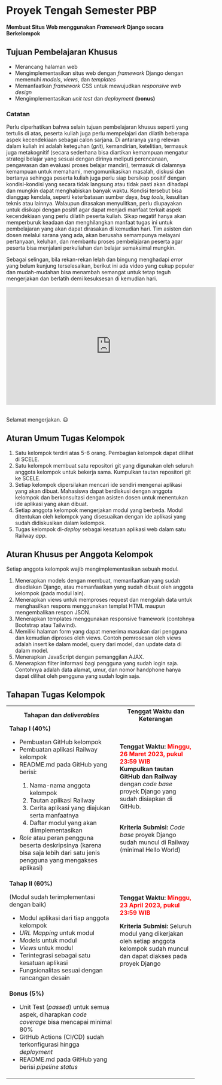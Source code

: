 # Proyek Tengah Semester PBP

**Membuat Situs Web menggunakan _Framework_ Django secara Berkelompok**

## Tujuan Pembelajaran Khusus

- Merancang halaman web
- Mengimplementasikan situs web dengan _framework_ Django dengan memenuhi _models_, _views_, dan _templates_
- Memanfaatkan _framework_ CSS untuk mewujudkan _responsive web design_
- Mengimplementasikan _unit test_ dan _deployment_ **(bonus)**

### Catatan

Perlu diperhatikan bahwa selain tujuan pembelajaran khusus seperti yang tertulis di atas, peserta kuliah juga perlu mempelajari dan dilatih beberapa aspek kecendekiaan sebagai calon sarjana. Di antaranya yang relevan dalam kuliah ini adalah keteguhan (_grit_), kemandirian, ketelitian, termasuk juga metakognitif (secara sederhana bisa diartikan kemampuan mengatur strategi belajar yang sesuai dengan dirinya meliputi perencanaan, pengawasan dan evaluasi proses belajar mandiri), termasuk di dalamnya kemampuan untuk memahami, mengomunikasikan masalah, diskusi dan bertanya sehingga peserta kuliah juga perlu siap bersikap positif dengan kondisi-kondisi yang secara tidak langsung atau tidak pasti akan dihadapi dan mungkin dapat menghabiskan banyak waktu. Kondisi tersebut bisa dianggap kendala, seperti keterbatasan sumber daya, _bug tools_, kesulitan teknis atau lainnya. Walaupun dirasakan menyulitkan, perlu diupayakan untuk disikapi dengan positif agar dapat menjadi manfaat terkait aspek kecendekiaan yang perlu dilatih peserta kuliah. Sikap negatif hanya akan memperburuk keadaan dan menghilangkan manfaat tugas ini untuk pembelajaran yang akan dapat dirasakan di kemudian hari. Tim asisten dan dosen melalui sarana yang ada, akan berusaha semampunya melayani pertanyaan, keluhan, dan membantu proses pembelajaran peserta agar peserta bisa menjalani perkuliahan dan belajar semaksimal mungkin.

Sebagai selingan, bila rekan-rekan lelah dan bingung menghadapi _error_ yang belum kunjung terselesaikan, berikut ini ada video yang cukup populer dan mudah-mudahan bisa menambah semangat untuk tetap teguh mengerjakan dan berlatih demi kesuksesan di kemudian hari.

<iframe width="560" height="315" src="https://www.youtube-nocookie.com/embed/42-hh-iMJJI" title="YouTube video player" frameborder="0" allow="accelerometer; autoplay; clipboard-write; encrypted-media; gyroscope; picture-in-picture" allowfullscreen></iframe><br /><br />

Selamat mengerjakan. 😃

## Aturan Umum Tugas Kelompok  

1. Satu kelompok terdiri atas 5-6 orang. Pembagian kelompok dapat dilihat di SCELE.
2. Satu kelompok membuat satu repositori git yang digunakan oleh seluruh anggota kelompok untuk bekerja sama. Kumpulkan tautan repositori git ke SCELE.
3. Setiap kelompok dipersilakan mencari ide sendiri mengenai aplikasi yang akan dibuat. Mahasiswa dapat berdiskusi dengan anggota kelompok dan berkonsultasi dengan asisten dosen untuk menentukan ide aplikasi yang akan dibuat.
4. Setiap anggota kelompok mengerjakan modul yang berbeda. Modul ditentukan oleh kelompok yang disesuaikan dengan ide aplikasi yang sudah didiskusikan dalam kelompok.
5. Tugas kelompok di-_deploy_ sebagai kesatuan aplikasi web dalam satu Railway _app_.

## Aturan Khusus per Anggota Kelompok

Setiap anggota kelompok wajib mengimplementasikan sebuah modul.

1. Menerapkan models dengan membuat, memanfaatkan yang sudah disediakan Django, atau memanfaatkan yang sudah dibuat oleh anggota kelompok (pada modul lain).
2. Menerapkan views untuk memproses request dan mengolah data untuk menghasilkan respons menggunakan templat HTML maupun mengembalikan respon JSON.
3. Menerapkan templates menggunakan responsive framework (contohnya Bootstrap atau Tailwind).
4. Memiliki halaman form yang dapat menerima masukan dari pengguna dan kemudian diproses oleh views. Contoh pemrosesan oleh views adalah insert ke dalam model, query dari model, dan update data di dalam model.
5. Menerapkan JavaScript dengan pemanggilan AJAX.
6. Menerapkan filter informasi bagi pengguna yang sudah login saja. Contohnya adalah data alamat, umur, dan nomor handphone hanya dapat dilihat oleh pengguna yang sudah login saja.

## Tahapan Tugas Kelompok

<table>
    <tr>
        <th>Tahapan dan <em>deliverables</em></th>
        <th>Tenggat Waktu dan Keterangan</th>
    </tr>
    <tr>
        <td>
            <b>Tahap I (40%)</b>
            <ul>
                <li>Pembuatan GitHub kelompok</li>
                <li>Pembuatan aplikasi Railway kelompok</li>
                <li>README.md pada GitHub yang berisi:</li>
                    <ol>
                        <li>Nama-nama anggota kelompok</li>
                        <li>Tautan aplikasi Railway</li>
                        <li>Cerita aplikasi yang diajukan serta manfaatnya</li>
                        <li>Daftar modul yang akan diimplementasikan</li>
                    </ol>
                <li><em>Role</em> atau peran pengguna beserta deskripsinya (karena bisa saja lebih dari satu jenis pengguna yang mengakses aplikasi)</li>
            </ul>
        </td>
        <td>
            <b>Tenggat Waktu:</b>
            <b style="color:red;">Minggu, 26 Maret 2023, pukul 23:59 WIB</b>
            <br />
            <b>Kumpulkan tautan GitHub dan Railway</b> dengan <em>code base</em> proyek Django yang sudah disiapkan di GitHub.
            <br />
            <br />
            <p><b>Kriteria Submisi:</b> <em>Code base</em> proyek Django sudah muncul di Railway (minimal Hello World)</p>
        </td>
    </tr>
    <tr>
        <td>
            <b>Tahap II (60%)</b>
            <p>(Modul sudah terimplementasi dengan baik)</p>
            <ul>
                <li>Modul aplikasi dari tiap anggota kelompok</li>
                <li><em>URL Mapping</em> untuk modul</li>
                <li><em>Models</em> untuk modul</li>
                <li><em>Views</em> untuk modul</li>
                <li>Terintegrasi sebagai satu kesatuan aplikasi</li>
                <li>Fungsionalitas sesuai dengan rancangan desain</li>
            </ul>
        </td>
        <td>
            <b>Tenggat Waktu:</b>
            <b style="color:red;">Minggu, 23 April 2023, pukul 23:59 WIB</b>
            <br />
            <p><b>Kriteria Submisi:</b> Seluruh modul yang dikerjakan oleh setiap anggota kelompok sudah muncul dan dapat diakses pada proyek Django</p>
        </td>
    </tr>
    <tr>
        <td>
            <b>Bonus (5%)</b>
            <ul>
                <li>Unit Test (<em>passed</em>) untuk semua aspek, diharapkan <em>code coverage</em> bisa mencapai minimal 80%</li>
                <li>GitHub Actions (CI/CD) sudah terkonfigurasi hingga <em>deployment</em></li>
                <li>README.md pada GitHub yang berisi <em>pipeline status</em></li>
            </ul>
        </td>
        <td></td>
    </tr>
</table>